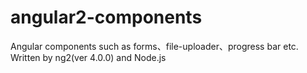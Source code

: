 # angular2-components
Angular components such as forms、file-uploader、progress bar etc. Written by ng2(ver 4.0.0) and Node.js
